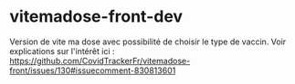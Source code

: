 # vitemadose-front-dev
 
Version de vite ma dose avec possibilité de choisir le type de vaccin. Voir explications sur l'intérêt ici : https://github.com/CovidTrackerFr/vitemadose-front/issues/130#issuecomment-830813601
